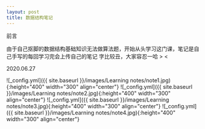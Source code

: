 ```yaml
---
layout: post
title: 数据结构笔记
---
```


前言

由于自己抠脚的数据结构基础知识无法做算法题，开始从头学习这门课，笔记是自己手写的每回学习完会上传自己的笔记
字比较丑，大家容忍一哈 > <

2020.06.27

![_config.yml]({{ site.baseurl }}/images/Learning notes/note1.jpg){:height="400" width="300" align="center"}
![_config.yml]({{ site.baseurl }}/images/Learning notes/note2.jpg){:height="400" width="300" align="center"}
![_config.yml]({{ site.baseurl }}/images/Learning notes/note3.jpg){:height="400" width="300" align="center"}
![_config.yml]({{ site.baseurl }}/images/Learning notes/note4.jpg){:height="400" width="300" align="center"}

